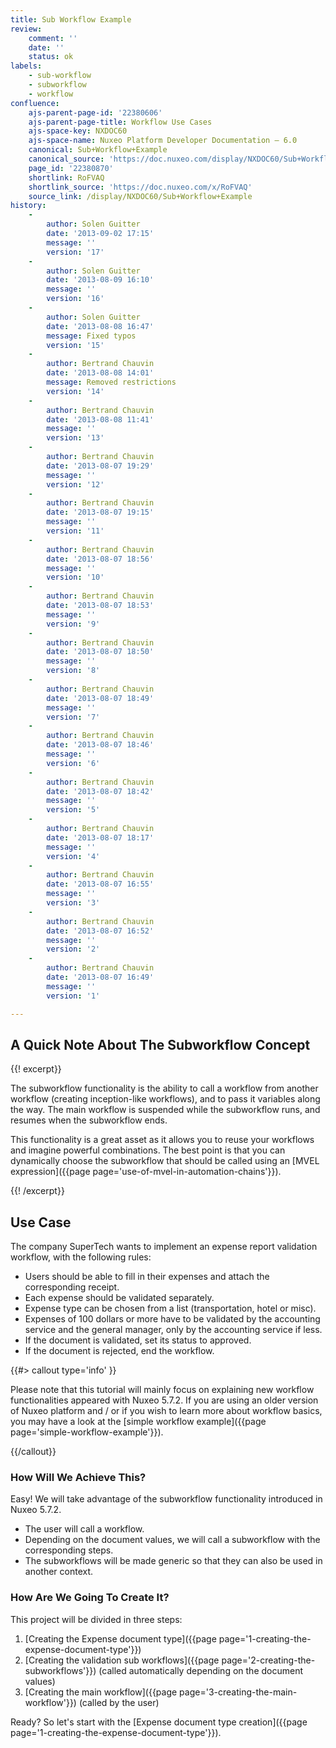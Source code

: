 ```yaml
---
title: Sub Workflow Example
review:
    comment: ''
    date: ''
    status: ok
labels:
    - sub-workflow
    - subworkflow
    - workflow
confluence:
    ajs-parent-page-id: '22380606'
    ajs-parent-page-title: Workflow Use Cases
    ajs-space-key: NXDOC60
    ajs-space-name: Nuxeo Platform Developer Documentation — 6.0
    canonical: Sub+Workflow+Example
    canonical_source: 'https://doc.nuxeo.com/display/NXDOC60/Sub+Workflow+Example'
    page_id: '22380870'
    shortlink: RoFVAQ
    shortlink_source: 'https://doc.nuxeo.com/x/RoFVAQ'
    source_link: /display/NXDOC60/Sub+Workflow+Example
history:
    - 
        author: Solen Guitter
        date: '2013-09-02 17:15'
        message: ''
        version: '17'
    - 
        author: Solen Guitter
        date: '2013-08-09 16:10'
        message: ''
        version: '16'
    - 
        author: Solen Guitter
        date: '2013-08-08 16:47'
        message: Fixed typos
        version: '15'
    - 
        author: Bertrand Chauvin
        date: '2013-08-08 14:01'
        message: Removed restrictions
        version: '14'
    - 
        author: Bertrand Chauvin
        date: '2013-08-08 11:41'
        message: ''
        version: '13'
    - 
        author: Bertrand Chauvin
        date: '2013-08-07 19:29'
        message: ''
        version: '12'
    - 
        author: Bertrand Chauvin
        date: '2013-08-07 19:15'
        message: ''
        version: '11'
    - 
        author: Bertrand Chauvin
        date: '2013-08-07 18:56'
        message: ''
        version: '10'
    - 
        author: Bertrand Chauvin
        date: '2013-08-07 18:53'
        message: ''
        version: '9'
    - 
        author: Bertrand Chauvin
        date: '2013-08-07 18:50'
        message: ''
        version: '8'
    - 
        author: Bertrand Chauvin
        date: '2013-08-07 18:49'
        message: ''
        version: '7'
    - 
        author: Bertrand Chauvin
        date: '2013-08-07 18:46'
        message: ''
        version: '6'
    - 
        author: Bertrand Chauvin
        date: '2013-08-07 18:42'
        message: ''
        version: '5'
    - 
        author: Bertrand Chauvin
        date: '2013-08-07 18:17'
        message: ''
        version: '4'
    - 
        author: Bertrand Chauvin
        date: '2013-08-07 16:55'
        message: ''
        version: '3'
    - 
        author: Bertrand Chauvin
        date: '2013-08-07 16:52'
        message: ''
        version: '2'
    - 
        author: Bertrand Chauvin
        date: '2013-08-07 16:49'
        message: ''
        version: '1'

---
```

## A Quick Note About The Subworkflow Concept

{{! excerpt}}

The subworkflow functionality is the ability to call a workflow from another workflow (creating inception-like workflows), and to pass it variables along the way. The main workflow is suspended while the subworkflow runs, and resumes when the subworkflow ends.

This functionality is a great asset as it allows you to reuse your workflows and imagine powerful combinations. The best point is that you can dynamically choose the subworkflow that should be called using an [MVEL expression]({{page page='use-of-mvel-in-automation-chains'}}).

{{! /excerpt}}

## Use Case

The company SuperTech wants to implement an expense report validation workflow, with the following rules:

*   Users should be able to fill in their expenses and attach the corresponding receipt.
*   Each expense should be validated separately.
*   Expense type can be chosen from a list (transportation, hotel or misc).
*   Expenses of 100 dollars or more have to be validated by the accounting service and the general manager, only by the accounting service if less.
*   If the document is validated, set its status to approved.
*   If the document is rejected, end the workflow.

{{#> callout type='info' }}

Please note that this tutorial will mainly focus on explaining new workflow functionalities appeared with Nuxeo 5.7.2\. If you are using an older version of Nuxeo platform and / or if you wish to learn more about workflow basics, you may have a look at the [simple workflow example]({{page page='simple-workflow-example'}}).

{{/callout}}

### How Will We Achieve This?

Easy! We will take advantage of the subworkflow functionality introduced in Nuxeo 5.7.2.

*   The user will call a workflow.
*   Depending on the document values, we will call a subworkflow with the corresponding steps.
*   The subworkflows will be made generic so that they can also be used in another context.

### How Are We Going To Create It?

This project will be divided in three steps:

1.  [Creating the Expense document type]({{page page='1-creating-the-expense-document-type'}})
2.  [Creating the validation sub workflows]({{page page='2-creating-the-subworkflows'}}) (called automatically depending on the document values)
3.  [Creating the main workflow]({{page page='3-creating-the-main-workflow'}}) (called by the user)

Ready? So let's start with the [Expense document type creation]({{page page='1-creating-the-expense-document-type'}}).
